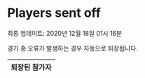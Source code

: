 # Players sent off
최종 업데이트: 2020년 12월 18일 01시 16분


경기 중 오류가 발생하는 경우 자동으로 퇴장됩니다.


| 퇴장된 참가자 |
|:---:|